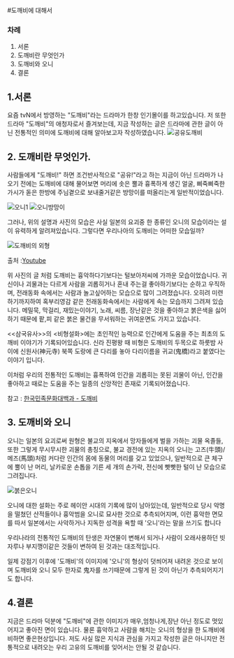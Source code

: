 #도깨비에 대해서


### 차례

 1. 서론
 2. 도깨비란 무엇인가
 3. 도깨비와 오니
 4. 결론



## 1.서론

 요즘 tvN에서 방영하는 "도깨비"라는 드라마가 한창 인기몰이를 하고있습니다.
 저 또한 드라마 "도깨비"의 애청자로서 즐겨보는데, 지금 작성하는 글은 드라마에 관한 글이 아닌 전통적인 의미에 도깨비에 대해 알아보고자 작성하였습니다.
![공유도깨비](https://github.com/fastcampus-school/computer_basic_assignment_171q/blob/master/170109/ParkYuseok/image/%EA%B3%B5%EC%9C%A0%EB%8F%84%EA%B9%A8%EB%B9%84.jpg?raw=true)



## 2. 도깨비란 무엇인가.

 사람들에게 "도깨비!" 하면 조건반사적으로 "공유!"라고 하는 지금이 아닌 드라마가 나오기 전에는 도깨비에 대해 물어보면 머리에 솟은 뿔과 흉폭하게 생긴 얼굴, 삐죽삐죽한 가시가 돋은 한방에 주님곁으로 보내줄거같은 방망이를 떠올리는게 일반적이었습니다.

![오니1](https://github.com/fastcampus-school/computer_basic_assignment_171q/blob/master/170109/ParkYuseok/image/%EC%98%A4%EB%8B%881.jpg?raw=true)  ![오니방망이](https://github.com/fastcampus-school/computer_basic_assignment_171q/blob/master/170109/ParkYuseok/image/%EC%98%A4%EB%8B%88%EB%B0%A9%EB%A7%9D%EC%9D%B4.jpg?raw=true)

그러나, 위의 설명과 사진의 모습은 사실 일본의 요괴중 한 종류인 오니의 모습이라는 설이 유력하게 알려져있습니다.
그렇다면 우리나아의 도깨비는 어떠한 모습일까?

![도깨비의 외형](https://github.com/fastcampus-school/computer_basic_assignment_171q/blob/master/170109/ParkYuseok/image/%EB%8F%84%EA%B9%A8%EB%B9%84%EC%9D%98%20%EC%99%B8%ED%98%95.jpg?raw=true)

출처 :[Youtube](https://www.youtube.com/watch?v=wFzpWpL5ods)
 
 위 사진의 글 처럼 도깨비는 흉악하다기보다는 털보아저씨에 가까운 모습이었습니다.
 귀신이나 괴물과는 다르게 사람을 괴롭히거나 혼내 주는걸 좋아하기보다는 순하고 우직하며, 전래동화 속에서는 사람과 놀고싶어하는 모습으로 많이 그려졌습니다. 오히려 미련하기까지하여 혹부리영감 같은 전래동화속에서는 사람에게 속는 모습까지 그려져 있습니다. 메밀묵, 막걸리, 재밌는이야기, 노래, 씨름, 장난같은 것을 좋아하고 붉은색을 싫어하기 때문에 팥,피 같은 붉은 물건을 무서워하는 귀여운면도 가지고 있습니다.

 <<삼국유사>>의 <비형설화>에는 초인적인 능력으로 인간에게 도움을 주는 최초의 도깨비 이야기가 기록되어있습니다. 신라 진평왕 때 비형은 도깨비의 두목으로 하룻밤 사이에 신원사(神元寺) 북쪽 도랑에 큰 다리를 놓아 다리이름을 귀교(鬼橋)라고 붙였다는 이야기 입니다.

 이처럼 우리의 전통적인 도깨비는 흉폭하여 인간을 괴롭히는 못된 괴물이 아닌, 인간을 좋아하고 때로는 도움을 주는 일종의 신앙적인 존재로 기록되어졌습니다.

참고 : [한국민족문화대백과 - 도깨비](http://terms.naver.com/entry.nhn?docId=543469&cid=46655&categoryId=46655)



## 3. 도깨비와 오니

 오니는 일본의 요괴로써 원형은 불교의 지옥에서 망자들에게 벌을 가하는 괴물 옥졸들, 또한 그렇게 무시무시한 괴물의 총칭으로, 불교 경전에 있는 지옥의 오니는 고즈(牛頭)/ 메즈(馬頭)처럼 커다란 인간의 몸에 동물의 머리를 갖고 있었으나, 일반적으로 큰 체구에 뿔이 난 머리, 날카로운 손톱을 기른 세 개의 손가락, 전신에 빳빳한 털이 난 모습으로 그려집니다.

![붉은오니](https://github.com/fastcampus-school/computer_basic_assignment_171q/blob/master/170109/ParkYuseok/image/%EB%B6%89%EC%9D%80%EC%98%A4%EB%8B%88.jpg?raw=true)

 오니에 대한 설화는 주로 헤이안 시대의 기록에 많이 남아있는데, 일반적으로 당시 악명을 떨쳤던 산적들이나 흉악범을 오니로 묘사한 것으로 추측되어지며, 이런 흉악한 면모를 따서 일본에서는 사악하거나 지독한 성격을 욕할 때 '오니'라는 말을 쓰기도 합니다


 우리나라의 전통적인 도깨비의 탄생은 자연물이 변해서 되거나 사람이 오래사용하던 빗자루나 부지깽이같은 것들이 변하여 된 것과는 대조적입니다.

 일제 강점기 이후에 '도깨비'의 이미지에 '오니'의 형상이 덧씌어져 내려온 것으로 보이며 도깨비와 오니 모두 한자로 鬼자를 쓰기때문에 그렇게 된 것이 아닌가 추측되어지기도 합니다.



## 4.결론

 지금은 드라마 덕분에 "도깨비"에 관한 이미지가 매우,엄청나게,장난 아닌 정도로 멋있어지고 좋아진 면이 있습니다. 물론 흉악하고 사람을 해치는 오니의 형상을 한 도깨비에 비하면 좋은현상입니다. 저도 사실 많은 지식과 관심을 가지고 작성한 글은 아니지만 전통적으로 내려오는 우리 고유의 도깨비를 잊어서는 안될 것 같습니다.
